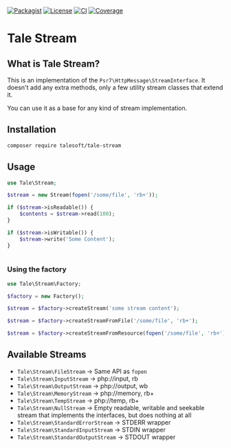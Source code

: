 
[![Packagist](https://img.shields.io/packagist/v/talesoft/tale-stream.svg?style=for-the-badge)](https://packagist.org/packages/talesoft/tale-stream)
[![License](https://img.shields.io/github/license/Talesoft/tale-stream.svg?style=for-the-badge)](https://github.com/Talesoft/tale-stream/blob/master/LICENSE.md)
[![CI](https://img.shields.io/travis/Talesoft/tale-stream.svg?style=for-the-badge)](https://travis-ci.org/Talesoft/tale-stream)
[![Coverage](https://img.shields.io/codeclimate/coverage/Talesoft/tale-stream.svg?style=for-the-badge)](https://codeclimate.com/github/Talesoft/tale-stream)

Tale Stream
===========

What is Tale Stream?
--------------------

This is an implementation of the `Psr7\HttpMessage\StreamInterface`. It doesn't add any
extra methods, only a few utility stream classes that extend it.

You can use it as a base for any kind of stream implementation.

Installation
------------

```bash
composer require talesoft/tale-stream
```

Usage
-----

```php
use Tale\Stream;

$stream = new Stream(fopen('/some/file', 'rb+'));

if ($stream->isReadable()) {
    $contents = $stream->read(100);
}

if ($stream->isWritable()) {
    $stream->write('Some Content');
}
    
```

### Using the factory

```php
use Tale\Stream\Factory;

$factory = new Factory();

$stream = $factory->createStream('some stream content');

$stream = $factory->createStreamFromFile('/some/file', 'rb+');

$stream = $factory->createStreamFromResource(fopen('/some/file', 'rb+'));
```

## Available Streams

- `Tale\Stream\FileStream` -> Same API as `fopen`
- `Tale\Stream\InputStream` -> php://input, rb
- `Tale\Stream\OutputStream` -> php://output, wb
- `Tale\Stream\MemoryStream` -> php://memory, rb+
- `Tale\Stream\TempStream` -> php://temp, rb+
- `Tale\Stream\NullStream` -> Empty readable, writable and seekable stream that implements the interfaces, but does nothing at all
- `Tale\Stream\StandardErrorStream` -> STDERR wrapper
- `Tale\Stream\StandardInputStream` -> STDIN wrapper
- `Tale\Stream\StandardOutputStream` -> STDOUT wrapper
